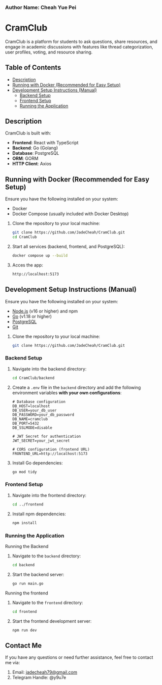 ### Author Name: Cheah Yue Pei 
# CramClub

CramClub is a platform for students to ask questions, share resources, and engage in academic discussions with features like thread categorization, user profiles, voting, and resource sharing.

## Table of Contents
- [Description](#description)
- [Running with Docker (Recommended for Easy Setup)](#running-with-docker-recommended-for-easy-setup)
- [Development Setup Instructions (Manual)](#development-setup-instructions-manual)
  - [Backend Setup](#backend-setup)
  - [Frontend Setup](#frontend-setup)
  - [Running the Application](#running-the-application)

## Description
CramClub is built with:
- **Frontend**: React with TypeScript
- **Backend**: Go (Golang)
- **Database**: PostgreSQL
- **ORM**: GORM
- **HTTP Client**: Axios
  
## Running with Docker (Recommended for Easy Setup)
Ensure you have the following installed on your system:
* Docker
* Docker Compose (usually included with Docker Desktop)

1. Clone the repository to your local machine:
   ```bash
   git clone https://github.com/JadeCheah/CramClub.git
   cd CramClub
   ```
2. Start all services (backend, frontend, and PostgreSQL):
   ```bash
   docker compose up --build
   ```
3. Acces the app:
   ```bash
   http://localhost:5173
   ```

## Development Setup Instructions (Manual)
Ensure you have the following installed on your system:
* [Node.js](https://nodejs.org/) (v16 or higher) and npm
* [Go](https://golang.org/) (v1.18 or higher)
* [PostgreSQL](https://www.postgresql.org/)
* [Git](https://git-scm.com/)
  
1. Clone the repository to your local machine:
   ```bash
   git clone https://github.com/JadeCheah/CramClub.git
   ```

### Backend Setup
1. Navigate into the backend directory:
   ```bash
   cd CramClub/backend 
   ```

2. Create a `.env` file in the `backend` directory and add the following environment variables **with your own configurations**:
   ```
   # Database configuration
   DB_HOST=localhost
   DB_USER=your_db_user
   DB_PASSWORD=your_db_password
   DB_NAME=cramclub
   DB_PORT=5432
   DB_SSLMODE=disable

   # JWT Secret for authentication
   JWT_SECRET=your_jwt_secret

   # CORS configuration (frontend URL)
   FRONTEND_URL=http://localhost:5173
   ```
3. Install Go dependencies:
   ```bash
   go mod tidy
   ```

### Frontend Setup
1. Navigate into the frontend directory:
   ```bash
   cd ../frontend 
   ```
2. Install npm dependencies:
   ```bash
   npm install
   ```

### Running the Application
Running the Backend 
1. Navigate to the `backend` directory:
   ```bash
   cd backend 
   ```
2. Start the backend server:
   ```bash
   go run main.go 
   ```
Running the frontend 
1. Navigate to the `frontend` directory:
   ```bash
   cd frontend
   ```
2. Start the frontend development server:
   ```bash
   npm run dev
   ```

## Contact Me 
If you have any questions or need further assistance, feel free to contact me via:
1. Email: jadecheah79@gmail.com
2. Telegram Handle: @y9u7e











